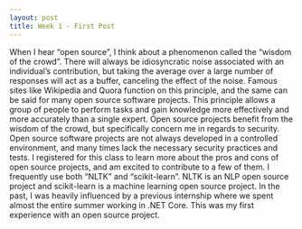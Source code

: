```yaml
---
layout: post
title: Week 1 - First Post
---
```


When I hear “open source”, I think about a phenomenon called the “wisdom of the crowd”.  There will always be idiosyncratic noise associated with an individual’s contribution, but taking the average over a large number of responses will act as a buffer, canceling the effect of the noise. Famous sites like Wikipedia and Quora function on this principle, and the same can be said for many open source software projects. This principle allows a group of people to perform tasks and gain knowledge more effectively and more accurately than a single expert. Open source projects benefit from the wisdom of the crowd, but specifically concern me in regards to security. Open source software projects are not always developed in a controlled environment, and many times lack the necessary security practices and tests. I registered for this class to learn more about the pros and cons of open source projects, and am excited to contribute to a few of them. 
I frequently use both “NLTK” and “scikit-learn”. NLTK is an NLP open source project and scikit-learn is a machine learning open source project. In the past, I was heavily influenced by a previous internship where we spent almost the entire summer working in .NET Core. This was my first experience with an open source project. 

